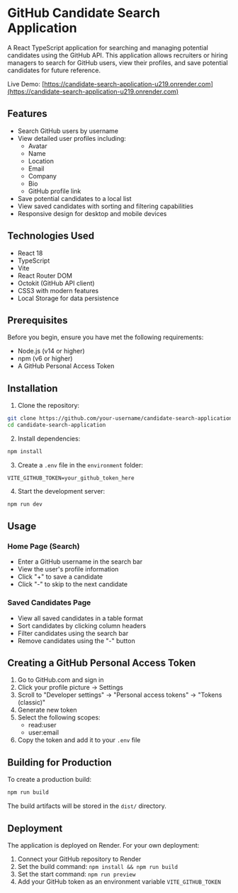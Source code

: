 # GitHub Candidate Search Application

A React TypeScript application for searching and managing potential candidates using the GitHub API. This application allows recruiters or hiring managers to search for GitHub users, view their profiles, and save potential candidates for future reference.

Live Demo: [https://candidate-search-application-u219.onrender.com](https://candidate-search-application-u219.onrender.com)

## Features

- Search GitHub users by username
- View detailed user profiles including:
  - Avatar
  - Name
  - Location
  - Email
  - Company
  - Bio
  - GitHub profile link
- Save potential candidates to a local list
- View saved candidates with sorting and filtering capabilities
- Responsive design for desktop and mobile devices

## Technologies Used

- React 18
- TypeScript
- Vite
- React Router DOM
- Octokit (GitHub API client)
- CSS3 with modern features
- Local Storage for data persistence

## Prerequisites

Before you begin, ensure you have met the following requirements:
- Node.js (v14 or higher)
- npm (v6 or higher)
- A GitHub Personal Access Token

## Installation

1. Clone the repository:
```bash
git clone https://github.com/your-username/candidate-search-application.git
cd candidate-search-application
```

2. Install dependencies:
```bash
npm install
```

3. Create a `.env` file in the `environment` folder:
```
VITE_GITHUB_TOKEN=your_github_token_here
```

4. Start the development server:
```bash
npm run dev
```

## Usage

### Home Page (Search)

- Enter a GitHub username in the search bar
- View the user's profile information
- Click "+" to save a candidate
- Click "-" to skip to the next candidate

### Saved Candidates Page

- View all saved candidates in a table format
- Sort candidates by clicking column headers
- Filter candidates using the search bar
- Remove candidates using the "-" button

## Creating a GitHub Personal Access Token

1. Go to GitHub.com and sign in
2. Click your profile picture → Settings
3. Scroll to "Developer settings" → "Personal access tokens" → "Tokens (classic)"
4. Generate new token
5. Select the following scopes:
   - read:user
   - user:email
6. Copy the token and add it to your `.env` file

## Building for Production

To create a production build:

```bash
npm run build
```

The build artifacts will be stored in the `dist/` directory.

## Deployment

The application is deployed on Render. For your own deployment:

1. Connect your GitHub repository to Render
2. Set the build command: `npm install && npm run build`
3. Set the start command: `npm run preview`
4. Add your GitHub token as an environment variable `VITE_GITHUB_TOKEN`

